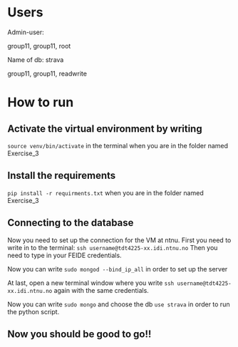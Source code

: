 # Users 

Admin-user:

group11, group11, root

Name of db: strava

group11, group11, readwrite


# How to run 

## Activate the virtual environment by writing

`source venv/bin/activate` in the terminal when you are in the folder named Exercise_3

## Install the requirements 

`pip install -r requirments.txt` when you are in the folder named Exercise_3

## Connecting to the database

Now you need to set up the connection for the VM at ntnu. 
First you need to write in to the terminal:
`ssh username@tdt4225-xx.idi.ntnu.no`
Then you need to type in your FEIDE credentials. 

Now you can write `sudo mongod --bind_ip_all` in order to set up the server 

At last, open a new terminal window where you write `ssh username@tdt4225-xx.idi.ntnu.no` again with the same credentials. 

Now you can write `sudo mongo` and choose the db `use strava` in order to run the python script. 

## Now you should be good to go!! 

